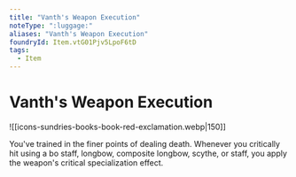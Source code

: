 ```yaml
---
title: "Vanth's Weapon Execution"
noteType: ":luggage:"
aliases: "Vanth's Weapon Execution"
foundryId: Item.vtG01Pjv5LpoF6tD
tags:
  - Item
---
```


# Vanth's Weapon Execution
![[icons-sundries-books-book-red-exclamation.webp|150]]

You've trained in the finer points of dealing death. Whenever you critically hit using a bo staff, longbow, composite longbow, scythe, or staff, you apply the weapon's critical specialization effect.
